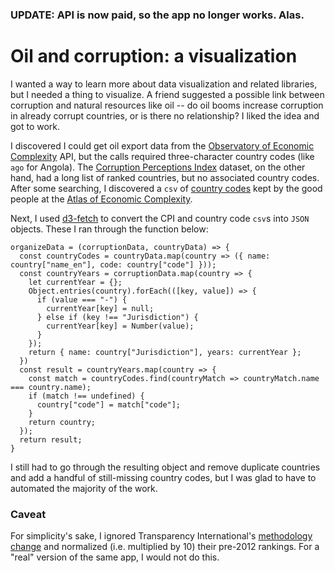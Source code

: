 ### UPDATE: API is now paid, so the app no longer works. Alas.

# Oil and corruption: a visualization

I wanted a way to learn more about data visualization and related libraries, but I needed a thing to visualize. A friend suggested a possible link between corruption and natural resources like oil -- do oil booms increase corruption in already corrupt countries, or is there no relationship? I liked the idea and got to work.

I discovered I could get oil export data from the [Observatory of Economic Complexity](https://atlas.media.mit.edu/en/) API, but the calls required three-character country codes (like `ago` for Angola). The [Corruption Perceptions Index](https://datahub.io/core/corruption-perceptions-index) dataset, on the other hand, had a long list of ranked countries, but no associated country codes. After some searching, I discovered a `csv` of [country codes](https://github.com/cid-harvard/classifications/blob/cdf935af16a1c0c31833938af1e8444b6387e6ac/location/International/Atlas/out/locations_international_atlas.csv) kept by the good people at the [Atlas of Economic Complexity](http://atlas.cid.harvard.edu/).

Next, I used [d3-fetch](https://www.npmjs.com/package/d3-fetch) to convert the CPI and country code `csv`s into `JSON` objects. These I ran through the function below:

```
organizeData = (corruptionData, countryData) => {
  const countryCodes = countryData.map(country => ({ name: country["name_en"], code: country["code"] }));
  const countryYears = corruptionData.map(country => {
    let currentYear = {};
    Object.entries(country).forEach(([key, value]) => {
      if (value === "-") {
        currentYear[key] = null;
      } else if (key !== "Jurisdiction") {
        currentYear[key] = Number(value);
      }
    });
    return { name: country["Jurisdiction"], years: currentYear };
  })
  const result = countryYears.map(country => {
    const match = countryCodes.find(countryMatch => countryMatch.name === country.name);
    if (match !== undefined) {
      country["code"] = match["code"];
    }
    return country;
  });
  return result;
}
```

I still had to go through the resulting object and remove duplicate countries and add a handful of still-missing country codes, but I was glad to have to automated the majority of the work.

### Caveat

For simplicity's sake, I ignored Transparency International's [methodology change](https://www.transparency.org/files/content/pressrelease/2012_CPIUpdatedMethodology_EMBARGO_EN.pdf) and normalized (i.e. multiplied by 10) their pre-2012 rankings. For a "real" version of the same app, I would not do this.
